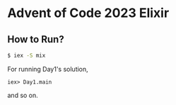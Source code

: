 # Advent of Code 2023 Elixir

## How to Run?

```bash
$ iex -S mix
```

For running Day1's solution,
```iex
iex> Day1.main
```
and so on.

